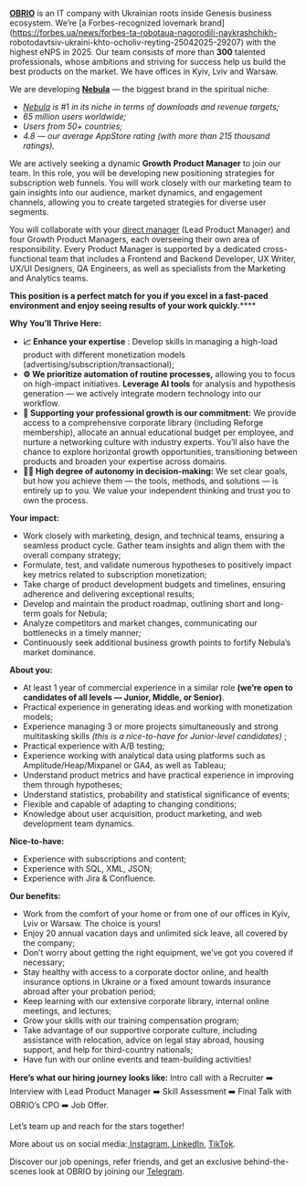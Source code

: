 [**OBRIO**](https://obrio.co/) is an IT company with Ukrainian roots inside
Genesis business ecosystem. We’re [a Forbes-recognized lovemark
brand](https://forbes.ua/news/forbes-ta-robotaua-nagorodili-naykrashchikh-
robotodavtsiv-ukraini-khto-ocholiv-reyting-25042025-29207) with the highest
eNPS in 2025. Our team consists of more than **300** talented professionals,
whose ambitions and striving for success help us build the best products on
the market. We have offices in Kyiv, Lviv and Warsaw.

We are developing [**Nebula**](http://asknebula.com/) — the biggest brand in
the spiritual niche:

  * [_Nebula_](http://asknebula.com/) _is_ #1 _in its niche in terms of downloads and revenue targets;_
  * _65 million users worldwide;_
  * _Users from 50+ countries;_
  * _4.8 — our average AppStore rating (with more than 215 thousand ratings)._

We are actively seeking a dynamic **Growth** **Product Manager** to join our
team. In this role, you will be developing new positioning strategies for
subscription web funnels. You will work closely with our marketing team to
gain insights into our audience, market dynamics, and engagement channels,
allowing you to create targeted strategies for diverse user segments.

You will collaborate with your [direct
manager](https://www.linkedin.com/in/eduard-vasylchykov/) (Lead Product
Manager) and four Growth Product Managers, each overseeing their own area of
responsibility. Every Product Manager is supported by a dedicated cross-
functional team that includes a Frontend and Backend Developer, UX Writer,
UX/UI Designers, QA Engineers, as well as specialists from the Marketing and
Analytics teams.

**This position is a perfect match for you if you excel in a fast-paced
environment and enjoy seeing results of your work quickly.******

**Why You’ll Thrive Here:**

  * **📈 Enhance your expertise** : Develop skills in managing a high-load product with different monetization models (advertising/subscription/transactional);
  * **⚙️ We prioritize automation of routine processes,** allowing you to focus on high-impact initiatives. **Leverage AI tools** for analysis and hypothesis generation — we actively integrate modern technology into our workflow.
  * **🚀 Supporting your professional growth is our commitment:** We provide access to a comprehensive corporate library (including Reforge membership), allocate an annual educational budget per employee, and nurture a networking culture with industry experts. You’ll also have the chance to explore horizontal growth opportunities, transitioning between products and broaden your expertise across domains.
  * **💪🏼 High degree of autonomy in decision-making:** We set clear goals, but how you achieve them — the tools, methods, and solutions — is entirely up to you. We value your independent thinking and trust you to own the process.

**Your impact:**

  * Work closely with marketing, design, and technical teams, ensuring a seamless product cycle. Gather team insights and align them with the overall company strategy;
  * Formulate, test, and validate numerous hypotheses to positively impact key metrics related to subscription monetization;
  * Take charge of product development budgets and timelines, ensuring adherence and delivering exceptional results;
  * Develop and maintain the product roadmap, outlining short and long-term goals for Nebula;
  * Analyze competitors and market changes, communicating our bottlenecks in a timely manner;
  * Continuously seek additional business growth points to fortify Nebula’s market dominance.

**About you:**

  * At least 1 year of commercial experience in a similar role **(we’re open to candidates of all levels — Junior, Middle, or Senior)**.
  * Practical experience in generating ideas and working with monetization models;
  * Experience managing 3 or more projects simultaneously and strong multitasking skills _(this is a nice-to-have for Junior-level candidates)_ ;
  * Practical experience with A/B testing;
  * Experience working with analytical data using platforms such as Amplitude/Heap/Mixpanel or GA4, as well as Tableau;
  * Understand product metrics and have practical experience in improving them through hypotheses;
  * Understand statistics, probability and statistical significance of events;
  * Flexible and capable of adapting to changing conditions;
  * Knowledge about user acquisition, product marketing, and web development team dynamics.

**Nice-to-have:**

  * Experience with subscriptions and content;
  * Experience with SQL, XML, JSON;
  * Experience with Jira & Confluence.

**Our benefits:**

  * Work from the comfort of your home or from one of our offices in Kyiv, Lviv or Warsaw. The choice is yours!
  * Enjoy 20 annual vacation days and unlimited sick leave, all covered by the company;
  * Don’t worry about getting the right equipment, we’ve got you covered if necessary;
  * Stay healthy with access to a corporate doctor online, and health insurance options in Ukraine or a fixed amount towards insurance abroad after your probation period;
  * Keep learning with our extensive corporate library, internal online meetings, and lectures;
  * Grow your skills with our training compensation program;
  * Take advantage of our supportive corporate culture, including assistance with relocation, advice on legal stay abroad, housing support, and help for third-country nationals;
  * Have fun with our online events and team-building activities!

**Here’s what our hiring journey looks like:** Intro call with a Recruiter ➡️
Interview with Lead Product Manager ➡️ Skill Assessment ➡️ Final Talk with
OBRIO’s CPO ➡️ Job Offer.

Let’s team up and reach for the stars together!

More about us on social media:[
](https://www.facebook.com/obrio.genesis)[Instagram](https://www.instagram.com/obrio.tech/),[
LinkedIn](https://www.linkedin.com/company/obrio-genesis/),
[TikTok](https://www.tiktok.com/@obrio.co).

Discover our job openings, refer friends, and get an exclusive behind-the-
scenes look at OBRIO by joining our [Telegram](https://t.me/obrio_hr_bot).